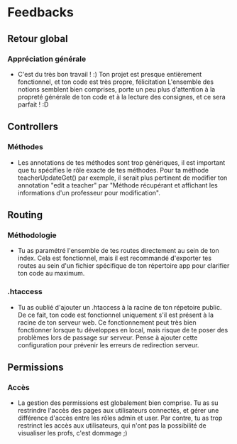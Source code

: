 # Feedbacks #

## Retour global ##

### Appréciation générale ###

- C'est du très bon travail ! :)
Ton projet est presque entièrement fonctionnel, et ton code est très propre, félicitation
L'ensemble des notions semblent bien comprises, porte un peu plus d'attention à la propreté générale de ton code et à la lecture des consignes, et ce sera parfait ! :D

## Controllers ##

### Méthodes ###

- Les annotations de tes méthodes sont trop génériques, il est important que tu spécifies le rôle exacte de tes méthodes. 
Pour ta méthode teacherUpdateGet() par exemple, il serait plus pertinent de modifier ton annotation "edit a teacher" par "Méthode récupérant et affichant les informations d'un professeur pour modification".

## Routing ##

### Méthodologie ###

- Tu as paramétré l'ensemble de tes routes directement au sein de ton index.
Cela est fonctionnel, mais il est recommandé d'exporter tes routes au sein d'un fichier spécifique de ton répertoire app pour clarifier ton code au maximum.

### .htaccess ###

- Tu as oublié d'ajouter un .htaccess à la racine de ton répetoire public.
De ce fait, ton code est fonctionnel uniquement s'il est présent à la racine de ton serveur web.
Ce fonctionnement peut très bien fonctionner lorsque tu développes en local, mais risque de te poser des problèmes lors de passage sur serveur.
Pense à ajouter cette configuration pour prévenir les erreurs de redirection serveur.

## Permissions ##

### Accès ###

- La gestion des permissions est globalement bien comprise.
Tu as su restrindre l'accès des pages aux utilisateurs connectés, et gérer une différence d'accès entre les rôles admin et user.
Par contre, tu as trop restrinct les accès aux utilisateurs, qui n'ont pas la possibilité de visualiser les profs, c'est dommage ;) 